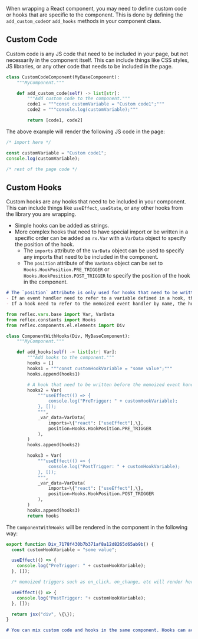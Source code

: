 
When wrapping a React component, you may need to define custom code or hooks that are specific to the component. This is done by defining the `add_custom_code`or `add_hooks` methods in your component class.

## Custom Code

Custom code is any JS code that need to be included in your page, but not necessarily in the component itself. This can include things like CSS styles, JS libraries, or any other code that needs to be included in the page.

```python
class CustomCodeComponent(MyBaseComponent):
    """MyComponent."""

    def add_custom_code(self) -> list[str]:
        """Add custom code to the component."""
        code1 = """const customVariable = "Custom code1";"""
        code2 = """console.log(customVariable);"""

        return [code1, code2]
```

The above example will render the following JS code in the page:

```javascript
/* import here */

const customVariable = "Custom code1";
console.log(customVariable);

/* rest of the page code */
```

## Custom Hooks
Custom hooks are any hooks that need to be included in your component. This can include things like `useEffect`, `useState`, or any other hooks from the library you are wrapping.

- Simple hooks can be added as strings.
- More complex hooks that need to have special import or be written in a specific order can be added as `rx.Var` with a `VarData` object to specify the position of the hook.
    - The `imports` attribute of the `VarData` object can be used to specify any imports that need to be included in the component.
    - The `position` attribute of the `VarData` object can be set to `Hooks.HookPosition.PRE_TRIGGER` or `Hooks.HookPosition.POST_TRIGGER` to specify the position of the hook in the component.

```md alert info
# The `position` attribute is only used for hooks that need to be written in a specific order. 
- If an event handler need to refer to a variable defined in a hook, the hook should be written before the event handler.
- If a hook need to refer to the memoized event handler by name, the hook should be written after the event handler.
```

```python
from reflex.vars.base import Var, VarData
from reflex.constants import Hooks
from reflex.components.el.elements import Div

class ComponentWithHooks(Div, MyBaseComponent):
    """MyComponent."""

    def add_hooks(self) -> list[str| Var]:
        """Add hooks to the component."""
        hooks = []
        hooks1 = """const customHookVariable = "some value";"""
        hooks.append(hooks1)

        # A hook that need to be written before the memoized event handlers.
        hooks2 = Var(
            """useEffect(() => {
                console.log("PreTrigger: " + customHookVariable);
            }, []);
            """,
            _var_data=VarData(
                imports=\{"react": ["useEffect"],\},
                position=Hooks.HookPosition.PRE_TRIGGER
            ),
        )
        hooks.append(hooks2)

        hooks3 = Var(
            """useEffect(() => {
                console.log("PostTrigger: " + customHookVariable);
            }, []);
            """,
            _var_data=VarData(
                imports=\{"react": ["useEffect"],\},
                position=Hooks.HookPosition.POST_TRIGGER
            ),
        )
        hooks.append(hooks3)
        return hooks
```

The `ComponentWithHooks` will be rendered in the component in the following way:

```javascript
export function Div_7178f430b7b371af8a12d8265d65ab9b() {
  const customHookVariable = "some value";

  useEffect(() => {
    console.log("PreTrigger: " + customHookVariable);
  }, []);

  /* memoized triggers such as on_click, on_change, etc will render here */

  useEffect(() => {
    console.log("PostTrigger: "+ customHookVariable);
  }, []);

  return jsx("div", \{\});
}
```

```md alert info
# You can mix custom code and hooks in the same component. Hooks can access a variable defined in the custom code, but custom code cannot access a variable defined in a hook.
```
